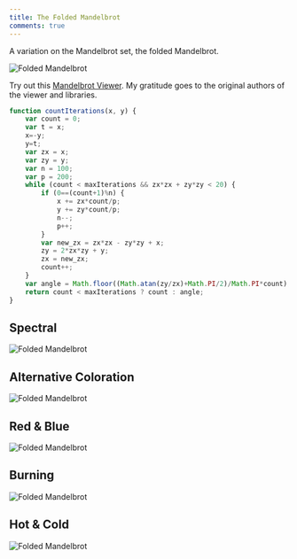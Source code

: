 ```yaml
---
title: The Folded Mandelbrot
comments: true
---
```


A variation on the Mandelbrot set, the folded Mandelbrot.

![Folded Mandelbrot](/brotfoo/img/foldedbrot1.png)

Try out this [Mandelbrot Viewer](https://asfdfsaf.github.io/mv/viewer.html). My gratitude goes to the original authors of the viewer and libraries.

```javascript
function countIterations(x, y) {
    var count = 0;
    var t = x;
    x=-y;
    y=t;
    var zx = x;
    var zy = y;
    var n = 100;
    var p = 200;
    while (count < maxIterations && zx*zx + zy*zy < 20) {
        if (0==(count+1)%n) {
            x += zx*count/p;
            y += zy*count/p;
            n--;
            p++;
        }
        var new_zx = zx*zx - zy*zy + x;
        zy = 2*zx*zy + y;
        zx = new_zx;
        count++;
    }
    var angle = Math.floor((Math.atan(zy/zx)+Math.PI/2)/Math.PI*count);
    return count < maxIterations ? count : angle;
}
```

## Spectral
![Folded Mandelbrot](/brotfoo/img/foldedbrot6.png)

## Alternative Coloration
![Folded Mandelbrot](/brotfoo/img/foldedbrot2.png)

## Red & Blue
![Folded Mandelbrot](/brotfoo/img/foldedbrot3.png)

## Burning
![Folded Mandelbrot](/brotfoo/img/foldedbrot4.png)

## Hot & Cold
![Folded Mandelbrot](/brotfoo/img/foldedbrot5.png)
